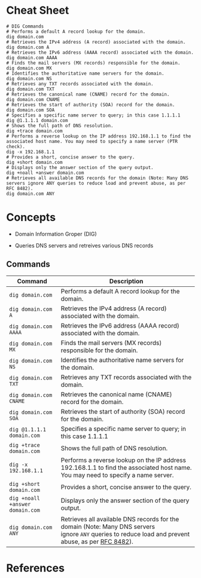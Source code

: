 # Cheat Sheet

```shell
# DIG Commands
# Performs a default A record lookup for the domain.
dig domain.com
# Retrieves the IPv4 address (A record) associated with the domain.
dig domain.com A    
# Retrieves the IPv6 address (AAAA record) associated with the domain.
dig domain.com AAAA    
# Finds the mail servers (MX records) responsible for the domain.
dig domain.com MX    
# Identifies the authoritative name servers for the domain.
dig domain.com NS    
# Retrieves any TXT records associated with the domain.
dig domain.com TXT    
# Retrieves the canonical name (CNAME) record for the domain.
dig domain.com CNAME    
# Retrieves the start of authority (SOA) record for the domain.
dig domain.com SOA    
# Specifies a specific name server to query; in this case 1.1.1.1
dig @1.1.1.1 domain.com    
# Shows the full path of DNS resolution.
dig +trace domain.com    
# Performs a reverse lookup on the IP address 192.168.1.1 to find the associated host name. You may need to specify a name server (PTR check).
dig -x 192.168.1.1    
# Provides a short, concise answer to the query.
dig +short domain.com    
# Displays only the answer section of the query output.
dig +noall +answer domain.com    
# Retrieves all available DNS records for the domain (Note: Many DNS servers ignore ANY queries to reduce load and prevent abuse, as per RFC 8482).
dig domain.com ANY    
```

# Concepts

- Domain Information Groper (DIG)

- Queries DNS servers and retreives various DNS records

## Commands

| Command                         | Description                                                                                                                                                                                          |
| ------------------------------- | ---------------------------------------------------------------------------------------------------------------------------------------------------------------------------------------------------- |
| `dig domain.com`                | Performs a default A record lookup for the domain.                                                                                                                                                   |
| `dig domain.com A`              | Retrieves the IPv4 address (A record) associated with the domain.                                                                                                                                    |
| `dig domain.com AAAA`           | Retrieves the IPv6 address (AAAA record) associated with the domain.                                                                                                                                 |
| `dig domain.com MX`             | Finds the mail servers (MX records) responsible for the domain.                                                                                                                                      |
| `dig domain.com NS`             | Identifies the authoritative name servers for the domain.                                                                                                                                            |
| `dig domain.com TXT`            | Retrieves any TXT records associated with the domain.                                                                                                                                                |
| `dig domain.com CNAME`          | Retrieves the canonical name (CNAME) record for the domain.                                                                                                                                          |
| `dig domain.com SOA`            | Retrieves the start of authority (SOA) record for the domain.                                                                                                                                        |
| `dig @1.1.1.1 domain.com`       | Specifies a specific name server to query; in this case 1.1.1.1                                                                                                                                      |
| `dig +trace domain.com`         | Shows the full path of DNS resolution.                                                                                                                                                               |
| `dig -x 192.168.1.1`            | Performs a reverse lookup on the IP address 192.168.1.1 to find the associated host name. You may need to specify a name server.                                                                     |
| `dig +short domain.com`         | Provides a short, concise answer to the query.                                                                                                                                                       |
| `dig +noall +answer domain.com` | Displays only the answer section of the query output.                                                                                                                                                |
| `dig domain.com ANY`            | Retrieves all available DNS records for the domain (Note: Many DNS servers ignore `ANY` queries to reduce load and prevent abuse, as per [RFC 8482](https://datatracker.ietf.org/doc/html/rfc8482)). |

# References
